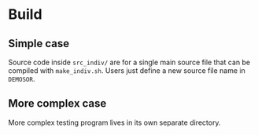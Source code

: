 # Build

## Simple case

Source code inside `src_indiv/` are for a single main source file that can be compiled with `make_indiv.sh`. Users just define a new source file name in `DEMOSOR`.

## More complex case

More complex testing program lives in its own separate directory.
